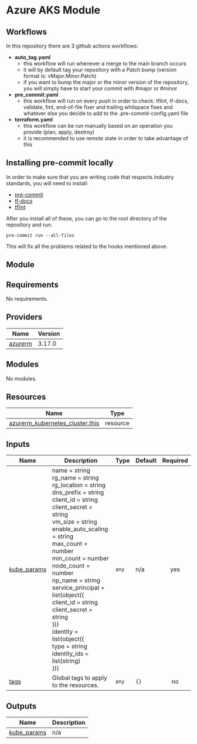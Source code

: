 # Azure AKS Module
## Workflows
In this repository there are 3 github actions workflows:
- **auto_tag.yaml**
    - this workflow will run whenever a merge to the main branch occurs
    - it will by default tag your repository with a Patch bump (version format is: vMajor.Minor.Patch)
    - if you want to bump the major or the minor version of the repository, you will simply have to start your commit with #major or #minor
- **pre_commit.yaml**
    - this workflow will run on every push in order to check: tflint, tf-docs, validate, fmt, end-of-file fixer and trailing whitspace fixes and whatever else you decide to add to the .pre-commit-config.yaml file
- **terraform.yaml**
    - this workflow can be run manually based on an operation you provide (plan, apply, destroy)
    - it is recommended to use remote state in order to take advantage of this

## Installing pre-commit locally
In order to make sure that you are writing code that respects industry standards, you will need to install:
- [pre-commit](https://pre-commit.com)
- [tf-docs](https://github.com/terraform-docs/terraform-docs)
- [tflint](https://github.com/terraform-linters/tflint)

After you install all of these, you can go to the root directory of the repository and run:

`pre-commit run --all-files`

This will fix all the problems related to the hooks mentioned above.

## Module
<!-- BEGINNING OF PRE-COMMIT-TERRAFORM DOCS HOOK -->
## Requirements

No requirements.

## Providers

| Name | Version |
|------|---------|
| <a name="provider_azurerm"></a> [azurerm](#provider\_azurerm) | 3.17.0 |

## Modules

No modules.

## Resources

| Name | Type |
|------|------|
| [azurerm_kubernetes_cluster.this](https://registry.terraform.io/providers/hashicorp/azurerm/latest/docs/resources/kubernetes_cluster) | resource |

## Inputs

| Name | Description | Type | Default | Required |
|------|-------------|------|---------|:--------:|
| <a name="input_kube_params"></a> [kube\_params](#input\_kube\_params) | name                = string<br>rg\_name             = string<br>rg\_location         = string<br>dns\_prefix          = string<br>client\_id           = string<br>client\_secret       = string<br>vm\_size             = string<br>enable\_auto\_scaling = string<br>max\_count           = number<br>min\_count           = number<br>node\_count          = number<br>np\_name             = string<br>service\_principal   = list(object({<br>  client\_id     = string<br>  client\_secret = string<br>}))<br>identity            = list(object({<br>  type         = string<br>  identity\_ids = list(string)<br>})) | `any` | n/a | yes |
| <a name="input_tags"></a> [tags](#input\_tags) | Global tags to apply to the resources. | `any` | `{}` | no |

## Outputs

| Name | Description |
|------|-------------|
| <a name="output_kube_params"></a> [kube\_params](#output\_kube\_params) | n/a |
<!-- END OF PRE-COMMIT-TERRAFORM DOCS HOOK -->